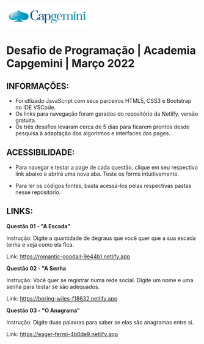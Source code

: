 ![Logomarca da Capgemini](./questao-1-escada-js/img/logoCapgemini.png)

# Desafio de Programação | Academia Capgemini | Março 2022

## INFORMAÇÕES:

- Foi utlizado JavaScript com seus parceiros HTML5, CSS3 e Bootstrap no IDE VSCode.
- Os links para navegação foram gerados do repositório da Netlify, versão gratuita.
- Os três desafios levaram cerca de 5 dias para ficarem prontos desde pesquisa à adaptação dos algoritmos e interfaces das pages.
 

## ACESSIBILIDADE:

- Para navegar e testar a page de cada questão, clique em seu respectivo link abaixo e abrirá uma nova aba. Teste os forms intuitivamente.

- Para ler os códigos fontes, basta acessá-los pelas respectivas pastas nesse repositório.


## LINKS:

**Questão 01 - "A Escada"**

Instrução: Digite a quantidade de degraus que você quer que a sua escada tenha e veja como ela fica.

Link: https://romantic-goodall-9e44b1.netlify.app



**Questão 02 - "A Senha**

Instrução: Você quer se registrar numa rede social. Digite um nome e uma senha para testar se são adequados.

Link: https://boring-wiles-f18632.netlify.app



**Questão 03 - "O Anagrama"**

Instrução: Digite duas palavras para saber se elas são anagramas entre si.

Link: https://eager-fermi-4b6de9.netlify.app
